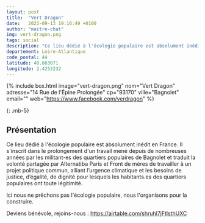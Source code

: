 ```yaml
---
layout: post
title:  "Vert Dragon"
date:   2023-09-13 19:16:49 +0100
author: "maitre-chat"
img: vert-dragon.png
tags: social
description: "Ce lieu dédié à l'écologie populaire est absolument inédit en France. Il s'inscrit dans le prolongement d'un travail mené depuis de nombreuses années par les militant-es des quartiers populaires de Bagnolet et traduit la volonté partagée par Alternatiba Paris et Front de mères de travailler à un projet politique commun, alliant l’urgence climatique et les besoins de justice, d’égalité, de dignité pour lesquels les habitants.es des quartiers populaires ont toute légitimité."
departement: Loire-Atlantique
code_postal: 44
latitude: 48.863071
longitude: 2.4253232
---
```

{% include box.html image="vert-dragon.png" nom="Vert Dragon" adresse="14 Rue de l'Épine Prolongée" cp="93170" ville="Bagnolet" email="" web="https://www.facebook.com/verdragon" %}

{: .mb-5}

## Présentation

Ce lieu dédié à l'écologie populaire est absolument inédit en France. Il s'inscrit dans le prolongement d'un travail mené depuis de nombreuses années par les militant-es des quartiers populaires de Bagnolet et traduit la volonté partagée par Alternatiba Paris et Front de mères de travailler à un projet politique commun, alliant l’urgence climatique et les besoins de justice, d’égalité, de dignité pour lesquels les habitants.es des quartiers populaires ont toute légitimité.

Ici nous ne prêchons pas l'écologie populaire, nous l'organisons pour la construire. 

Deviens bénévole, rejoins-nous : https://airtable.com/shruhl7jFtlsthUXC